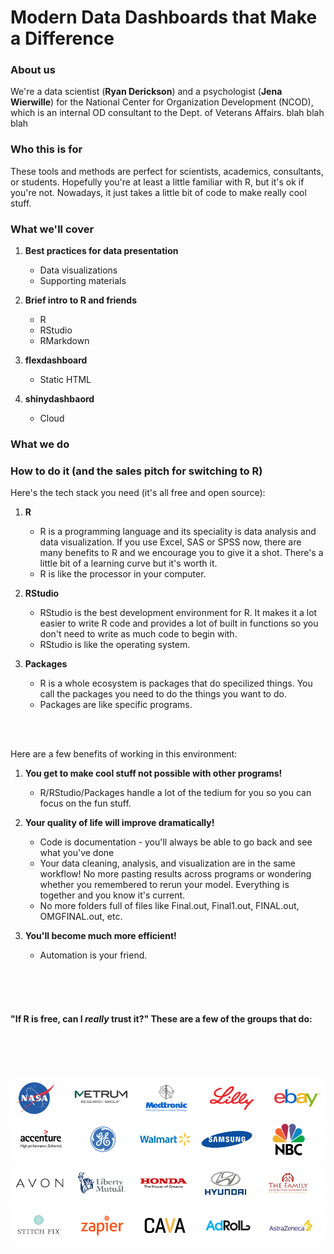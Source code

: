 # Modern Data Dashboards that Make a Difference

### About us

We're a data scientist (**Ryan Derickson**) and a psychologist (**Jena Wierwille**) for the National Center for Organization Development (NCOD), which is an internal OD consultant to the Dept. of Veterans Affairs.  blah blah blah





### Who this is for

These tools and methods are perfect for scientists, academics, consultants, or students. Hopefully you're at least a little familiar with R, but it's ok if you're not. Nowadays, it just takes a little bit of code to make really cool stuff.





### What we'll cover

1. **Best practices for data presentation**
    + Data visualizations
    + Supporting materials

2. **Brief intro to R and friends**
    + R
    + RStudio
    + RMarkdown

3. **flexdashboard**
    + Static HTML

4. **shinydashbaord**
    + Cloud
    


### What we do




### How to do it (and the sales pitch for switching to R)

Here's the tech stack you need (it's all free and open source):

1. **R**  
    + R is a programming language and its speciality is data analysis and data visualization. If you use Excel, SAS or SPSS now, there are many benefits to R and we encourage you to give it a shot. There's a little bit of a learning curve but it's worth it.  
    + R is like the processor in your computer. 
    
2. **RStudio**  
    + RStudio is the best development environment for R. It makes it a lot easier to write R code and provides a lot of built in functions so you don't need to write as much code to begin with.  
    + RStudio is like the operating system.  
    
3. **Packages**  
    + R is a whole ecosystem is packages that do specilized things. You call the packages you need to do the things you want to do.   
    + Packages are like specific programs.

<br><br>

Here are a few benefits of working in this environment:

1. **You get to make cool stuff not possible with other programs!**
    + R/RStudio/Packages handle a lot of the tedium for you so you can focus on the fun stuff.
    
2. **Your quality of life will improve dramatically!**
    + Code is documentation - you'll always be able to go back and see what you've done
    + Your data cleaning, analysis, and visualization are in the same workflow! No more pasting results across programs or wondering whether you remembered to rerun your model. Everything is together and you know it's current. 
    + No more folders full of files like Final.out, Final1.out, FINAL.out, OMGFINAL.out, etc.
    
3. **You'll become much more efficient!**
    + Automation is your friend.

<br><br><br>

#### "If R is free, can I *really* trust it?"  These are a few of the groups that do:

<br><br><br>

![](i1.png)
![](i2.png)
![](i3.png)
![](i4.png)







